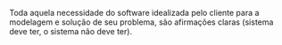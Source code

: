Toda aquela necessidade do software idealizada pelo cliente para a modelagem e solução de seu problema, são afirmações claras  (sistema deve ter, o sistema não deve ter).